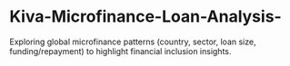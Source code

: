 # Kiva-Microfinance-Loan-Analysis-
Exploring global microfinance patterns (country, sector, loan size, funding/repayment) to highlight financial inclusion insights.
